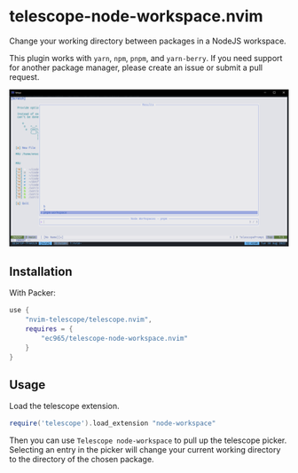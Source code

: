 # telescope-node-workspace.nvim

Change your working directory between packages in a NodeJS workspace.

This plugin works with `yarn`, `npm`, `pnpm`, and `yarn-berry`. If you need
support for another package manager, please create an issue or submit a pull
request.

![pnpm screenshot](pnpm-node-workspace-nvim.png)

## Installation

With Packer:

```lua
use {
    "nvim-telescope/telescope.nvim",
    requires = {
        "ec965/telescope-node-workspace.nvim"
    }
}
```

## Usage

Load the telescope extension.

```lua
require('telescope').load_extension "node-workspace"
```

Then you can use `Telescope node-workspace` to pull up the telescope picker.
Selecting an entry in the picker will change your current working directory to
the directory of the chosen package.
